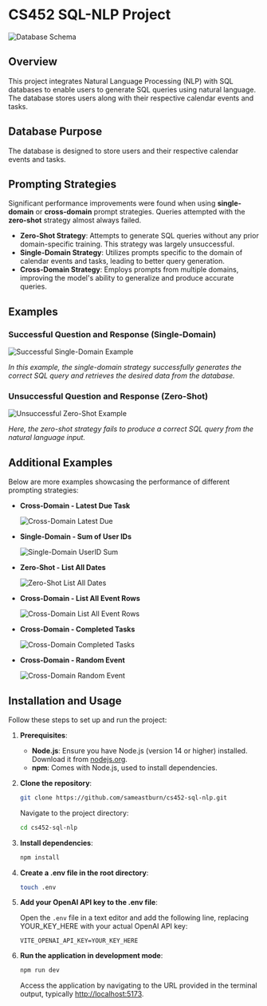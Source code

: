 
# CS452 SQL-NLP Project

![Database Schema](src/public/schema.png)

## Overview

This project integrates Natural Language Processing (NLP) with SQL databases to enable users to generate SQL queries using natural language. The database stores users along with their respective calendar events and tasks.

## Database Purpose

The database is designed to store users and their respective calendar events and tasks.

## Prompting Strategies

Significant performance improvements were found when using **single-domain** or **cross-domain** prompt strategies. Queries attempted with the **zero-shot** strategy almost always failed.

- **Zero-Shot Strategy**: Attempts to generate SQL queries without any prior domain-specific training. This strategy was largely unsuccessful.
- **Single-Domain Strategy**: Utilizes prompts specific to the domain of calendar events and tasks, leading to better query generation.
- **Cross-Domain Strategy**: Employs prompts from multiple domains, improving the model's ability to generalize and produce accurate queries.

## Examples

### Successful Question and Response (Single-Domain)

![Successful Single-Domain Example](did-work-single-domain.png)

*In this example, the single-domain strategy successfully generates the correct SQL query and retrieves the desired data from the database.*

### Unsuccessful Question and Response (Zero-Shot)

![Unsuccessful Zero-Shot Example](did-not-work-zero-shot.png)

*Here, the zero-shot strategy fails to produce a correct SQL query from the natural language input.*

## Additional Examples

Below are more examples showcasing the performance of different prompting strategies:

- **Cross-Domain - Latest Due Task**

  ![Cross-Domain Latest Due](cross-domain-latest-due.png)

- **Single-Domain - Sum of User IDs**

  ![Single-Domain UserID Sum](single-domain-userid-sum.png)

- **Zero-Shot - List All Dates**

  ![Zero-Shot List All Dates](zero-shot-list-all-dates.png)

- **Cross-Domain - List All Event Rows**

  ![Cross-Domain List All Event Rows](cross-domain-list-all-event-rows.png)

- **Cross-Domain - Completed Tasks**

  ![Cross-Domain Completed Tasks](cross-domain-completed-tasks.png)

- **Cross-Domain - Random Event**

  ![Cross-Domain Random Event](cross-domain-random-event.png)

## Installation and Usage

Follow these steps to set up and run the project:

1. **Prerequisites**:

   - **Node.js**: Ensure you have Node.js (version 14 or higher) installed. Download it from [nodejs.org](https://nodejs.org/).
   - **npm**: Comes with Node.js, used to install dependencies.

2. **Clone the repository**:

   ```bash
   git clone https://github.com/sameastburn/cs452-sql-nlp.git
   ```

   Navigate to the project directory:

   ```bash
   cd cs452-sql-nlp
   ```

3. **Install dependencies**:

   ```bash
   npm install
   ```

4. **Create a .env file in the root directory**:

   ```bash
   touch .env
   ```

5. **Add your OpenAI API key to the .env file**:

   Open the `.env` file in a text editor and add the following line, replacing YOUR_KEY_HERE with your actual OpenAI API key:

   ```
   VITE_OPENAI_API_KEY=YOUR_KEY_HERE
   ```

6. **Run the application in development mode**:

   ```bash
   npm run dev
   ```

   Access the application by navigating to the URL provided in the terminal output, typically [http://localhost:5173](http://localhost:5173).